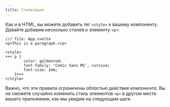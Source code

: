 ```yaml
---
title: Стилизация
---
```


Как и в HTML, вы можете добавить тег `<style>` к вашему компоненту. Давайте добавим несколько стилей к элементу `<p>`:

```svelte
/// file: App.svelte
<p>This is a paragraph.</p>

<style>
+++	p {
		color: goldenrod;
		font-family: 'Comic Sans MS', cursive;
		font-size: 2em;
	}+++
</style>
```

Важно, что эти правила _ограничены областью действия компонента_. Вы не сможете случайно изменить стиль элементов `<p>` в другом месте вашего приложения, как мы увидим на следующем шаге.
